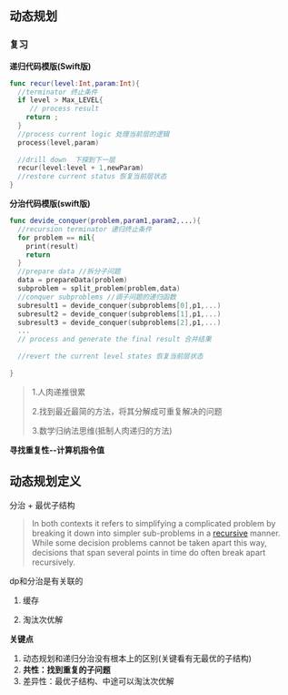 ## 动态规划

### 复习

**递归代码模版(Swift版)**

```swift
func recur(level:Int,param:Int){
  //terminator 终止条件
  if level > Max_LEVEL{
     // process result
    return ;
  }
  //process current logic 处理当前层的逻辑
  process(level,param)
 
  //drill down  下探到下一层
  recur(level:level + 1,newParam)
  //restore current status 恢复当前层状态
}
```



**分治代码模版(swift版)**

```swift
func devide_conquer(problem,param1,param2,...){
  //recursion terminator 递归终止条件
  for problem == nil{
    print(result)
    return
  }
  //prepare data //拆分子问题
  data = prepareData(problem)
  subproblem = split_problem(problem,data)
  //conquer subproblems //调子问题的递归函数
  subresult1 = devide_conquer(subproblems[0],p1,...)
  subresult2 = devide_conquer(subproblems[1],p1,...)
  subresult3 = devide_conquer(subproblems[2],p1,...)
  ...
  // process and generate the final result 合并结果
  
  //revert the current level states 恢复当前层状态
  
}
```



> 1.人肉递推很累
>
> 2.找到最近最简的方法，将其分解成可重复解决的问题
>
> 3.数学归纳法思维(抵制人肉递归的方法)

**寻找重复性--计算机指令值**



## 动态规划定义

分治 + 最优子结构

>In both contexts it refers to simplifying a complicated problem by breaking it down into simpler sub-problems in a [recursive](https://en.wikipedia.org/wiki/Recursion) manner. While some decision problems cannot be taken apart this way, decisions that span several points in time do often break apart recursively.

dp和分治是有关联的

1. 缓存

2. 淘汰次优解

**关键点**

1. 动态规划和递归分治没有根本上的区别(关键看有无最优的子结构)
2. **共性：找到重复的子问题**
3. 差异性：最优子结构、中途可以淘汰次优解



